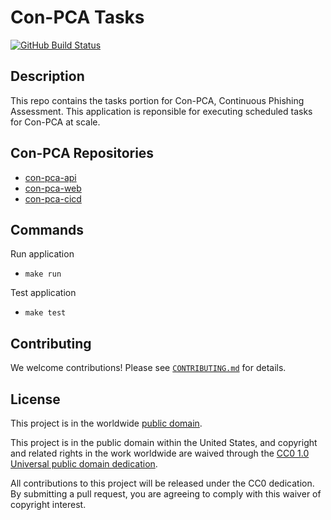 # Con-PCA Tasks #

[![GitHub Build Status](https://github.com/cisagov/con-pca-tasks/workflows/build/badge.svg)](https://github.com/cisagov/con-pca-tasks/actions)

## Description ##

This repo contains the tasks portion for Con-PCA, Continuous Phishing
Assessment. This application is reponsible for executing scheduled tasks for
Con-PCA at scale.

## Con-PCA Repositories ##

- [con-pca-api](https://github.com/cisagov/con-pca-api)
- [con-pca-web](https://github.com/cisagov/con-pca-web)
- [con-pca-cicd](https://github.com/cisagov/con-pca-cicd)

## Commands ##

Run application

- `make run`

Test application

- `make test`

## Contributing ##

We welcome contributions!  Please see [`CONTRIBUTING.md`](CONTRIBUTING.md) for
details.

## License ##

This project is in the worldwide [public domain](LICENSE).

This project is in the public domain within the United States, and
copyright and related rights in the work worldwide are waived through
the [CC0 1.0 Universal public domain
dedication](https://creativecommons.org/publicdomain/zero/1.0/).

All contributions to this project will be released under the CC0
dedication. By submitting a pull request, you are agreeing to comply
with this waiver of copyright interest.
